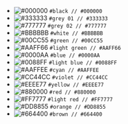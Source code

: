 - ![#000000](https://via.placeholder.com/15/000000/000000.png) `#black // #000000`
- ![#333333](https://via.placeholder.com/15/333333/333333.png) `#grey 01 // #333333`
- ![#777777](https://via.placeholder.com/15/777777/777777.png) `#grey 02 // #777777`
- ![#BBBBBB](https://via.placeholder.com/15/BBBBBB/BBBBBB.png) `#white // #BBBBBB`
- ![#00CC55](https://via.placeholder.com/15/00CC55/00CC55.png) `#green // #00CC55`
- ![#AAFF66](https://via.placeholder.com/15/AAFF66/AAFF66.png) `#light green // #AAFF66`
- ![#0000AA](https://via.placeholder.com/15/0000AA/0000AA.png) `#blue // #0000AA`
- ![#0088FF](https://via.placeholder.com/15/0088FF/0088FF.png) `#light blue // #0088FF`
- ![#AAFFEE](https://via.placeholder.com/15/AAFFEE/AAFFEE.png) `#cyan // #AAFFEE`
- ![#CC44CC](https://via.placeholder.com/15/CC44CC/CC44CC.png) `#violet // #CC44CC`
- ![#EEEE77](https://via.placeholder.com/15/EEEE77/EEEE77.png) `#yellow // #EEEE77`
- ![#880000](https://via.placeholder.com/15/880000/880000.png) `#red // #880000`
- ![#FF7777](https://via.placeholder.com/15/FF7777/FF7777.png) `#light red // #FF7777`
- ![#DD8855](https://via.placeholder.com/15/DD8855/DD8855.png) `#orange // #DD8855`
- ![#664400](https://via.placeholder.com/15/664400/664400.png) `#brown // #664400`
